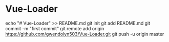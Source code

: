 # Vue-Loader
echo "# Vue-Loader" >> README.md
git init
git add README.md
git commit -m "first commit"
git remote add origin https://github.com/gwendolyn503/Vue-Loader.git
git push -u origin master
